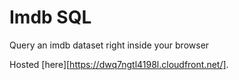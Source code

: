 # Imdb SQL

Query an imdb dataset right inside your browser

Hosted [here][https://dwq7ngtl4198l.cloudfront.net/].
